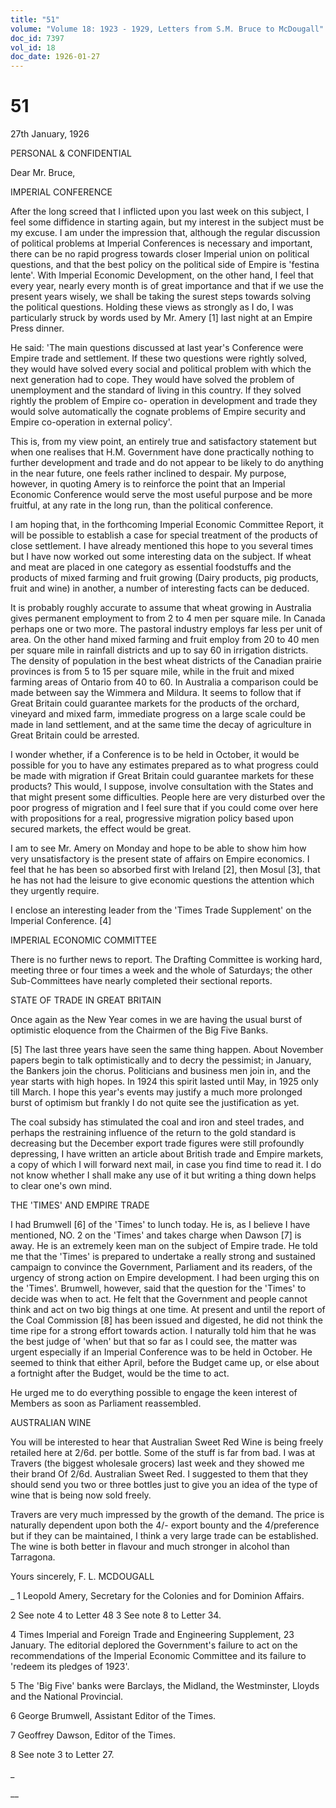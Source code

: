 ```yaml
---
title: "51"
volume: "Volume 18: 1923 - 1929, Letters from S.M. Bruce to McDougall"
doc_id: 7397
vol_id: 18
doc_date: 1926-01-27
---
```


# 51

27th January, 1926

PERSONAL &amp; CONFIDENTIAL

Dear Mr. Bruce,

IMPERIAL CONFERENCE

After the long screed that I inflicted upon you last week on this subject, I feel some diffidence in starting again, but my interest in the subject must be my excuse. I am under the impression that, although the regular discussion of political problems at Imperial Conferences is necessary and important, there can be no rapid progress towards closer Imperial union on political questions, and that the best policy on the political side of Empire is 'festina lente'. With Imperial Economic Development, on the other hand, I feel that every year, nearly every month is of great importance and that if we use the present years wisely, we shall be taking the surest steps towards solving the political questions. Holding these views as strongly as I do, I was particularly struck by words used by Mr. Amery [1] last night at an Empire Press dinner.

He said: 'The main questions discussed at last year's Conference were Empire trade and settlement. If these two questions were rightly solved, they would have solved every social and political problem with which the next generation had to cope. They would have solved the problem of unemployment and the standard of living in this country. If they solved rightly the problem of Empire co- operation in development and trade they would solve automatically the cognate problems of Empire security and Empire co-operation in external policy'.

This is, from my view point, an entirely true and satisfactory statement but when one realises that H.M. Government have done practically nothing to further development and trade and do not appear to be likely to do anything in the near future, one feels rather inclined to despair. My purpose, however, in quoting Amery is to reinforce the point that an Imperial Economic Conference would serve the most useful purpose and be more fruitful, at any rate in the long run, than the political conference.

I am hoping that, in the forthcoming Imperial Economic Committee Report, it will be possible to establish a case for special treatment of the products of close settlement. I have already mentioned this hope to you several times but I have now worked out some interesting data on the subject. If wheat and meat are placed in one category as essential foodstuffs and the products of mixed farming and fruit growing (Dairy products, pig products, fruit and wine) in another, a number of interesting facts can be deduced.

It is probably roughly accurate to assume that wheat growing in Australia gives permanent employment to from 2 to 4 men per square mile. In Canada perhaps one or two more. The pastoral industry employs far less per unit of area. On the other hand mixed farming and fruit employ from 20 to 40 men per square mile in rainfall districts and up to say 60 in irrigation districts. The density of population in the best wheat districts of the Canadian prairie provinces is from 5 to 15 per square mile, while in the fruit and mixed farming areas of Ontario from 40 to 60. In Australia a comparison could be made between say the Wimmera and Mildura. It seems to follow that if Great Britain could guarantee markets for the products of the orchard, vineyard and mixed farm, immediate progress on a large scale could be made in land settlement, and at the same time the decay of agriculture in Great Britain could be arrested.

I wonder whether, if a Conference is to be held in October, it would be possible for you to have any estimates prepared as to what progress could be made with migration if Great Britain could guarantee markets for these products? This would, I suppose, involve consultation with the States and that might present some difficulties. People here are very disturbed over the poor progress of migration and I feel sure that if you could come over here with propositions for a real, progressive migration policy based upon secured markets, the effect would be great.

I am to see Mr. Amery on Monday and hope to be able to show him how very unsatisfactory is the present state of affairs on Empire economics. I feel that he has been so absorbed first with Ireland [2], then Mosul [3], that he has not had the leisure to give economic questions the attention which they urgently require.

I enclose an interesting leader from the 'Times Trade Supplement' on the Imperial Conference. [4]

IMPERIAL ECONOMIC COMMITTEE

There is no further news to report. The Drafting Committee is working hard, meeting three or four times a week and the whole of Saturdays; the other Sub-Committees have nearly completed their sectional reports.

STATE OF TRADE IN GREAT BRITAIN

Once again as the New Year comes in we are having the usual burst of optimistic eloquence from the Chairmen of the Big Five Banks.

[5] The last three years have seen the same thing happen. About November papers begin to talk optimistically and to decry the pessimist; in January, the Bankers join the chorus. Politicians and business men join in, and the year starts with high hopes. In 1924 this spirit lasted until May, in 1925 only till March. I hope this year's events may justify a much more prolonged burst of optimism but frankly I do not quite see the justification as yet.

The coal subsidy has stimulated the coal and iron and steel trades, and perhaps the restraining influence of the return to the gold standard is decreasing but the December export trade figures were still profoundly depressing, I have written an article about British trade and Empire markets, a copy of which I will forward next mail, in case you find time to read it. I do not know whether I shall make any use of it but writing a thing down helps to clear one's own mind.

THE 'TIMES' AND EMPIRE TRADE

I had Brumwell [6] of the 'Times' to lunch today. He is, as I believe I have mentioned, NO. 2 on the 'Times' and takes charge when Dawson [7] is away. He is an extremely keen man on the subject of Empire trade. He told me that the 'Times' is prepared to undertake a really strong and sustained campaign to convince the Government, Parliament and its readers, of the urgency of strong action on Empire development. I had been urging this on the 'Times'. Brumwell, however, said that the question for the 'Times' to decide was when to act. He felt that the Government and people cannot think and act on two big things at one time. At present and until the report of the Coal Commission [8] has been issued and digested, he did not think the time ripe for a strong effort towards action. I naturally told him that he was the best judge of 'when' but that so far as I could see, the matter was urgent especially if an Imperial Conference was to be held in October. He seemed to think that either April, before the Budget came up, or else about a fortnight after the Budget, would be the time to act.

He urged me to do everything possible to engage the keen interest of Members as soon as Parliament reassembled.

AUSTRALIAN WINE

You will be interested to hear that Australian Sweet Red Wine is being freely retailed here at 2/6d. per bottle. Some of the stuff is far from bad. I was at Travers (the biggest wholesale grocers) last week and they showed me their brand Of 2/6d. Australian Sweet Red. I suggested to them that they should send you two or three bottles just to give you an idea of the type of wine that is being now sold freely.

Travers are very much impressed by the growth of the demand. The price is naturally dependent upon both the 4/- export bounty and the 4/preference but if they can be maintained, I think a very large trade can be established. The wine is both better in flavour and much stronger in alcohol than Tarragona.

Yours sincerely, F. L. MCDOUGALL 

_ 1 Leopold Amery, Secretary for the Colonies and for Dominion Affairs.

2 See note 4 to Letter 48 3 See note 8 to Letter 34.

4 Times Imperial and Foreign Trade and Engineering Supplement, 23 January. The editorial deplored the Government's failure to act on the recommendations of the Imperial Economic Committee and its failure to 'redeem its pledges of 1923'.

5 The 'Big Five' banks were Barclays, the Midland, the Westminster, Lloyds and the National Provincial.

6 George Brumwell, Assistant Editor of the Times.

7 Geoffrey Dawson, Editor of the Times.

8 See note 3 to Letter 27.

_

__
